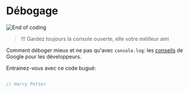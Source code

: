 # Débogage

![End of coding](http://www.commitstrip.com/wp-content/uploads/2016/03/Strip-Reflexion-de-codeur-4-650-final.jpg)

> !!! Gardez toujours la console ouverte, elle votre méilleur ami

Comment déboger mieux et ne pas qu'avec `console.log`: les [conseils](https://developers.google.com/web/tools/chrome-devtools/javascript/) de Google pour les développeurs.

Entrainez-vous avec ce code bugué:

```js

// Harry Potter

```
